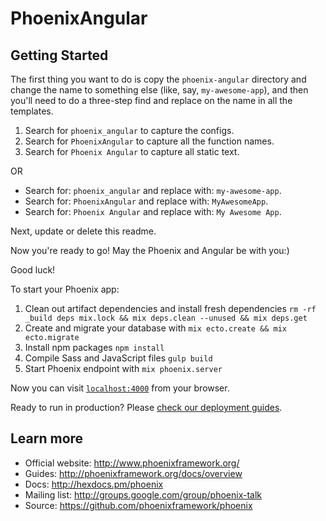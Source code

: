 # PhoenixAngular

Getting Started
---------------

The first thing you want to do is copy the `phoenix-angular` directory and change the name to something else (like, say, `my-awesome-app`), and then you'll need to do a three-step find and replace on the name in all the templates.

1. Search for `phoenix_angular` to capture the configs.
2. Search for `PhoenixAngular` to capture all the function names.
3. Search for `Phoenix Angular` to capture all static text.

OR

* Search for: `phoenix_angular` and replace with: `my-awesome-app`.
* Search for: `PhoenixAngular` and replace with: `MyAwesomeApp`.
* Search for: `Phoenix Angular` and replace with: `My Awesome App`.


Next, update or delete this readme.

Now you're ready to go! May the Phoenix and Angular be with you:)

Good luck!

To start your Phoenix app:

  1. Clean out artifact dependencies and install fresh dependencies `rm -rf _build deps mix.lock && mix deps.clean --unused && mix deps.get`
  2. Create and migrate your database with `mix ecto.create && mix ecto.migrate`
  3. Install npm packages `npm install`
  4. Compile Sass and JavaScript files `gulp build`
  5. Start Phoenix endpoint with `mix phoenix.server`


Now you can visit [`localhost:4000`](http://localhost:4000) from your browser.

Ready to run in production? Please [check our deployment guides](http://www.phoenixframework.org/docs/deployment).

## Learn more

  * Official website: http://www.phoenixframework.org/
  * Guides: http://phoenixframework.org/docs/overview
  * Docs: http://hexdocs.pm/phoenix
  * Mailing list: http://groups.google.com/group/phoenix-talk
  * Source: https://github.com/phoenixframework/phoenix
